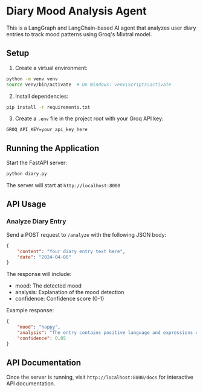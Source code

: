 # Diary Mood Analysis Agent

This is a LangGraph and LangChain-based AI agent that analyzes user diary entries to track mood patterns using Groq's Mixtral model.

## Setup

1. Create a virtual environment:
```bash
python -m venv venv
source venv/bin/activate  # On Windows: venv\Scripts\activate
```

2. Install dependencies:
```bash
pip install -r requirements.txt
```

3. Create a `.env` file in the project root with your Groq API key:
```
GROQ_API_KEY=your_api_key_here
```

## Running the Application

Start the FastAPI server:
```bash
python diary.py
```

The server will start at `http://localhost:8000`

## API Usage

### Analyze Diary Entry

Send a POST request to `/analyze` with the following JSON body:

```json
{
    "content": "Your diary entry text here",
    "date": "2024-04-08"
}
```

The response will include:
- mood: The detected mood
- analysis: Explanation of the mood detection
- confidence: Confidence score (0-1)

Example response:
```json
{
    "mood": "happy",
    "analysis": "The entry contains positive language and expressions of joy",
    "confidence": 0.85
}
```

## API Documentation

Once the server is running, visit `http://localhost:8000/docs` for interactive API documentation. 